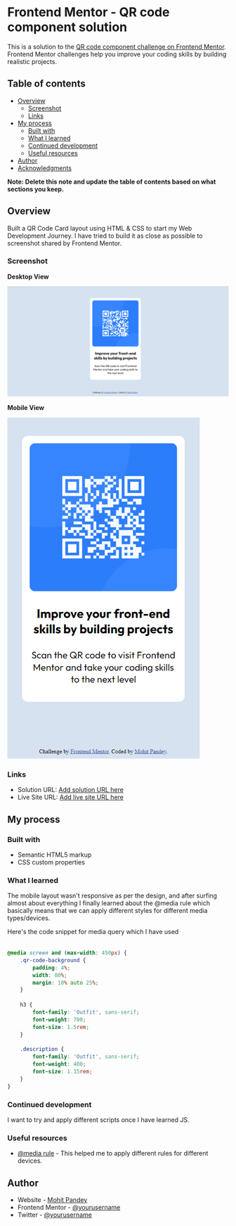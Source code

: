 # Frontend Mentor - QR code component solution

This is a solution to the [QR code component challenge on Frontend Mentor](https://www.frontendmentor.io/challenges/qr-code-component-iux_sIO_H). Frontend Mentor challenges help you improve your coding skills by building realistic projects. 

## Table of contents

- [Overview](#overview)
  - [Screenshot](#screenshot)
  - [Links](#links)
- [My process](#my-process)
  - [Built with](#built-with)
  - [What I learned](#what-i-learned)
  - [Continued development](#continued-development)
  - [Useful resources](#useful-resources)
- [Author](#author)
- [Acknowledgments](#acknowledgments)

**Note: Delete this note and update the table of contents based on what sections you keep.**

## Overview

Built a QR Code Card layout using HTML & CSS to start my Web Development Journey. I have tried to build it as close as possible to screenshot shared by Frontend Mentor.  

### Screenshot

**Desktop View**

![Desktop Design](screenshot/desktop-view.png)

**Mobile View**


![Mobile Design](screenshot/mobile-view.png)


### Links

- Solution URL: [Add solution URL here](https://your-solution-url.com)
- Live Site URL: [Add live site URL here](https://mohit1397.github.io/qr-code-card/)

## My process

### Built with

- Semantic HTML5 markup
- CSS custom properties


### What I learned

The mobile layout wasn't responsive as per the design, and after surfing almost about everything I finally learned about the @media rule which basically means that we can apply different styles for different media types/devices.

Here's the code snippet for media query which I have used

```css

@media screen and (max-width: 450px) {
    .qr-code-background {
        padding: 4%;
        width: 80%;
        margin: 10% auto 25%;
    }
    
    h3 {
        font-family: 'Outfit', sans-serif;
        font-weight: 700;
        font-size: 1.5rem;
    }

    .description {
        font-family: 'Outfit', sans-serif;
        font-weight: 400;
        font-size: 1.15rem;
    }
}

```

### Continued development

I want to try and apply different scripts once I have learned JS. 

### Useful resources

- [@media rule](https://www.w3schools.com/cssref/css3_pr_mediaquery.asp) - This helped me to apply different rules for different devices.

## Author

- Website - [Mohit Pandey](https://mohit1397.github.io/resume/)
- Frontend Mentor - [@yourusername](https://www.frontendmentor.io/profile/Mohit1397)
- Twitter - [@yourusername](https://twitter.com/mohitpandey1397)

